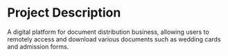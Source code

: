 # Project Description
A digital platform for document distribution business, allowing users to remotely access and download various documents such as wedding cards and admission forms.